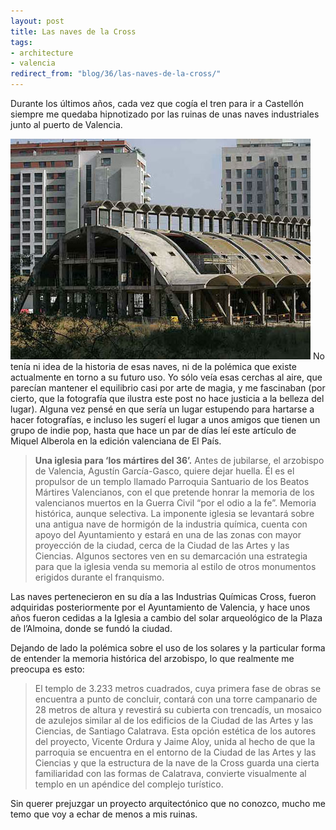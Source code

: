 ```yaml
---
layout: post
title: Las naves de la Cross
tags:
- architecture
- valencia
redirect_from: "blog/36/las-naves-de-la-cross/"
---
```

Durante los últimos años, cada vez que cogía el tren para ir a Castellón
siempre me quedaba hipnotizado por las ruinas de unas naves industriales
junto al puerto de Valencia.

<img src="/images/22.jpg" width="480" height="353" alt="" />
<!--more-->
No tenía ni idea de la historia de esas naves, ni de la polémica que
existe actualmente en torno a su futuro uso. Yo sólo veía esas cerchas
al aire, que parecían mantener el equilibrio casi por arte de magia, y
me fascinaban (por cierto, que la fotografía que ilustra este post no
hace justicia a la belleza del lugar). Alguna vez pensé en que sería un
lugar estupendo para hartarse a hacer fotografías, e incluso les sugerí
el lugar a unos amigos que tienen un grupo de indie pop, hasta que hace
un par de días leí este artículo de Miquel Alberola en la edición
valenciana de El País.

> **Una iglesia para ‘los mártires del 36’.**
> Antes de jubilarse, el arzobispo de Valencia, Agustín García-Gasco,
> quiere dejar huella. Él es el propulsor de un templo llamado Parroquia
> Santuario de los Beatos Mártires Valencianos, con el que pretende
> honrar la memoria de los valencianos muertos en la Guerra Civil “por
> el odio a la fe”. Memoria histórica, aunque selectiva. La imponente
> iglesia se levantará sobre una antigua nave de hormigón de la
> industria química, cuenta con apoyo del Ayuntamiento y estará en una
> de las zonas con mayor proyección de la ciudad, cerca de la Ciudad de
> las Artes y las Ciencias. Algunos sectores ven en su demarcación una
> estrategia para que la iglesia venda su memoria al estilo de otros
> monumentos erigidos durante el franquismo.

Las naves pertenecieron en su día a las Industrias Químicas Cross,
fueron adquiridas posteriormente por el Ayuntamiento de Valencia, y hace
unos años fueron cedidas a la Iglesia a cambio del solar arqueológico de
la Plaza de l’Almoina, donde se fundó la ciudad.

Dejando de lado la polémica sobre el uso de los solares y la particular
forma de entender la memoria histórica del arzobispo, lo que realmente
me preocupa es esto:

> El templo de 3.233 metros cuadrados, cuya primera fase de obras se
> encuentra a punto de concluir, contará con una torre campanario de 28
> metros de altura y revestirá su cubierta con trencadís, un mosaico de
> azulejos similar al de los edificios de la Ciudad de las Artes y las
> Ciencias, de Santiago Calatrava. Esta opción estética de los autores
> del proyecto, Vicente Ordura y Jaime Aloy, unida al hecho de que la
> parroquia se encuentra en el entorno de la Ciudad de las Artes y las
> Ciencias y que la estructura de la nave de la Cross guarda una cierta
> familiaridad con las formas de Calatrava, convierte visualmente al
> templo en un apéndice del complejo turístico.

Sin querer prejuzgar un proyecto arquitectónico que no conozco, mucho me
temo que voy a echar de menos a mis ruinas.
